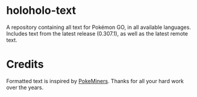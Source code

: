 # holoholo-text
A repository containing all text for Pokémon GO, in all available languages.  
Includes text from the latest release (0.307.1), as well as the latest remote text.

# Credits
Formatted text is inspired by [PokeMiners](https://github.com/PokeMiners). Thanks for all your hard work over the years.